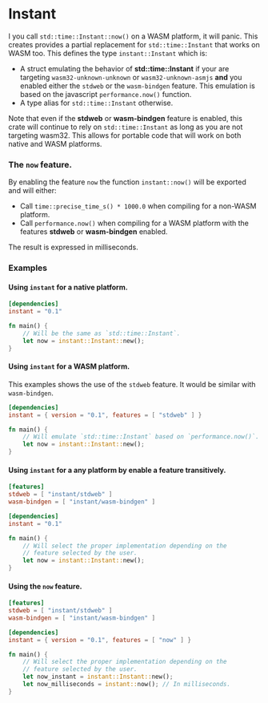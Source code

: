 # Instant

I you call `std::time::Instant::now()` on a WASM platform, it will panic. This creates provides a partial
replacement for `std::time::Instant` that works on WASM too. This defines the type `instant::Instant` which is:

* A struct emulating the behavior of **std::time::Instant** if your are targeting `wasm32-unknown-unknown` or `wasm32-unknown-asmjs`
**and** you enabled either the `stdweb` or the `wasm-bindgen` feature. This emulation is based on the javascript `performance.now()` function.
* A type alias for `std::time::Instant` otherwise.



Note that even if the **stdweb** or **wasm-bindgen** feature is enabled, this crate will continue to rely on `std::time::Instant`
as long as you are not targeting wasm32. This allows for portable code that will work on both native and WASM platforms.

### The `now` feature.
By enabling the feature `now` the function `instant::now()` will be exported and will either:

* Call `time::precise_time_s() * 1000.0` when compiling for a non-WASM platform.
* Call `performance.now()` when compiling for a WASM platform with the features **stdweb** or **wasm-bindgen** enabled.

The result is expressed in milliseconds.

### Examples
#### Using `instant` for a native platform.
```toml
[dependencies]
instant = "0.1"
```

```rust
fn main() {
    // Will be the same as `std::time::Instant`.
    let now = instant::Instant::new();
}
```


#### Using `instant` for a WASM platform.
This examples shows the use of the `stdweb` feature. It would be similar with `wasm-bindgen`.
```toml
[dependencies]
instant = { version = "0.1", features = [ "stdweb" ] }
```

```rust
fn main() {
    // Will emulate `std::time::Instant` based on `performance.now()`.
    let now = instant::Instant::new();
}
```

#### Using `instant` for a any platform by enable a feature transitively.
```toml
[features]
stdweb = [ "instant/stdweb" ]
wasm-bindgen = [ "instant/wasm-bindgen" ]

[dependencies]
instant = "0.1"
```

```rust
fn main() {
    // Will select the proper implementation depending on the
    // feature selected by the user.
    let now = instant::Instant::new();
}
```


#### Using the `now` feature.
```toml
[features]
stdweb = [ "instant/stdweb" ]
wasm-bindgen = [ "instant/wasm-bindgen" ]

[dependencies]
instant = { version = "0.1", features = [ "now" ] }
```

```rust
fn main() {
    // Will select the proper implementation depending on the
    // feature selected by the user.
    let now_instant = instant::Instant::new();
    let now_milliseconds = instant::now(); // In milliseconds.
}
```

